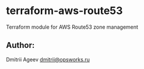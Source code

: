 terraform-aws-route53
=====================
Terraform module for AWS Route53 zone management


Author:
-------

  Dmitrii Ageev <dmitrii@opsworks.ru>
